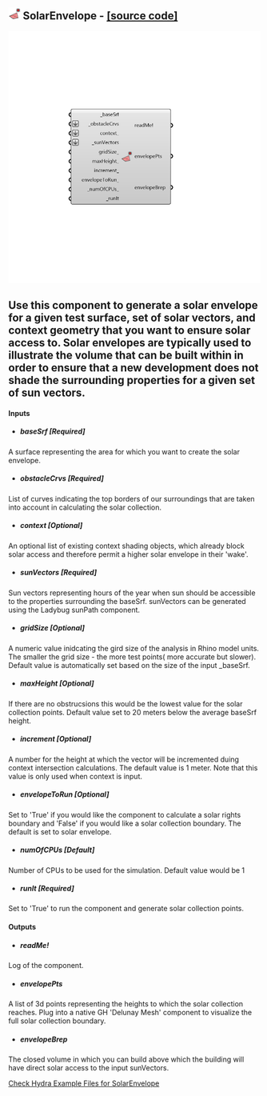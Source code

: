 ## ![](../../images/icons/SolarEnvelope.png) SolarEnvelope - [[source code]](https://github.com/ladybug-tools/ladybug-legacy/tree/master/src/Ladybug_SolarEnvelope.py)

![](../../images/components/SolarEnvelope.png)

Use this component to generate a solar envelope for a given test surface, set of solar vectors,
 and context geometry that you want to ensure solar access to.  Solar envelopes are typically used to
 illustrate the volume that can be built within in order to ensure that a new development does not
 shade the surrounding properties for a given set of sun vectors.
 -
 

#### Inputs
* ##### baseSrf [Required]
A surface representing the area for which you want to create the solar envelope.
* ##### obstacleCrvs [Required]
List of curves indicating the top borders of our surroundings that are taken into account in calculating the solar collection.
* ##### context [Optional]
An optional list of existing context shading objects, which already block solar access and therefore permit a higher solar envelope in their 'wake'.
* ##### sunVectors [Required]
Sun vectors representing hours of the year when sun should be accessible to the properties surrounding the baseSrf.  sunVectors can be generated using the Ladybug sunPath component.
* ##### gridSize [Optional]
A numeric value inidcating the gird size of the analysis in Rhino model units. The smaller the grid size - the more test points( more accurate but slower). Default value is automatically set based on the size of the input _baseSrf.
* ##### maxHeight [Optional]
If there are no obstrucsions this would be the lowest value for the solar collection points. Default value set to 20 meters below the average baseSrf height.
* ##### increment [Optional]
A number for the height at which the vector will be incremented duing context intersection calculations. The default value is 1 meter. Note that this value is only used when context is input.
* ##### envelopeToRun [Optional]
Set to 'True' if you would like the component to calculate a solar rights boundary and 'False' if you would like a solar collection boundary.  The default is set to solar envelope.
* ##### numOfCPUs [Default]
Number of CPUs to be used for the simulation. Default value would be 1
* ##### runIt [Required]
Set to 'True' to run the component and generate solar collection points.

#### Outputs
* ##### readMe!
Log of the component.
* ##### envelopePts
A list of 3d points representing the heights to which the solar collection reaches.  Plug into a native GH 'Delunay Mesh' component to visualize the full solar collection boundary.
* ##### envelopeBrep
The closed volume in which you can build above which the building will have direct solar access to the input sunVectors.


[Check Hydra Example Files for SolarEnvelope](https://hydrashare.github.io/hydra/index.html?keywords=Ladybug_SolarEnvelope)